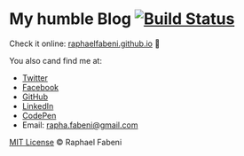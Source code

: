 # My humble Blog  [![Build Status](https://travis-ci.org/raphaelfabeni/raphaelfabeni.github.io.svg?branch=master)](https://travis-ci.org/raphaelfabeni/raphaelfabeni.github.io)

Check it online: [raphaelfabeni.github.io](http://raphaelfabeni.github.io) :metal:

You also cand find me at:
* [Twitter](https://twitter.com/raphaelfabeni)
* [Facebook](https://www.facebook.com/raphaelfabeni)
* [GitHub](https://github.com/raphaelfabeni)
* [LinkedIn](http://www.linkedin.com/in/raphaelfabeni)
* [CodePen](http://codepen.io/raphaelfabeni/)
* Email: rapha.fabeni@gmail.com


[MIT License](http://raphaelfabeni.mit-license.org/) © Raphael Fabeni
